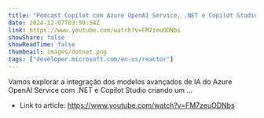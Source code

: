```yaml
---
title: "Podcast Copilot com Azure OpenAI Service, .NET e Copilot Studio"
date: 2024-12-07T03:59:54Z
link: https://www.youtube.com/watch?v=FM7zeuODNbs
showShare: false
showReadTime: false
thumbnail: images/dotnet.png
tags: ["developer.microsoft.com/en-us/reactor"]
---
```

Vamos explorar a integração dos modelos avançados de IA do Azure OpenAI Service com .NET e Copilot Studio criando um ...

- Link to article: https://www.youtube.com/watch?v=FM7zeuODNbs